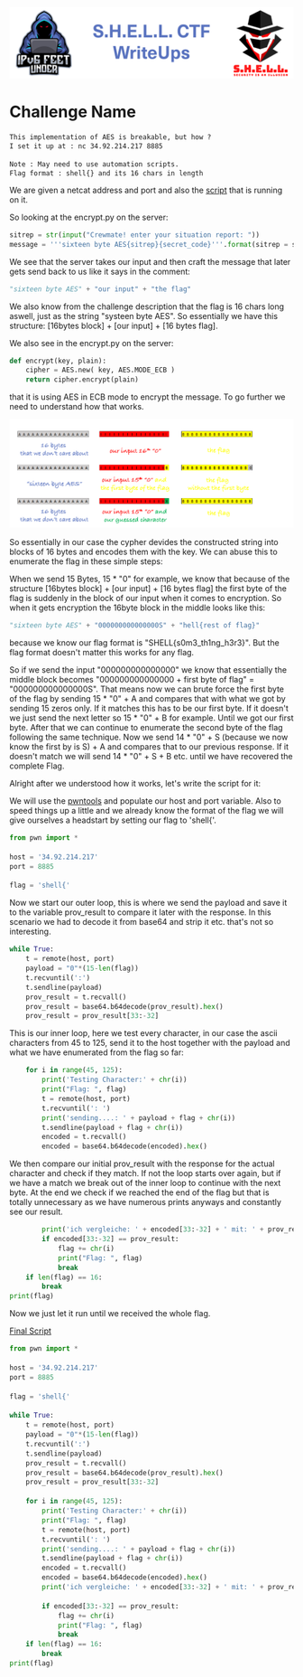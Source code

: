 ![S.H.E.L.L.CTF](../../banner.png)

# Challenge Name
```
This implementation of AES is breakable, but how ?
I set it up at : nc 34.92.214.217 8885

Note : May need to use automation scripts.
Flag format : shell{} and its 16 chars in length
```
We are given a netcat address and port and also the [script](encrypt.py) that is running on it.

So looking at the encrypt.py on the server:
```py
sitrep = str(input("Crewmate! enter your situation report: "))
message = '''sixteen byte AES{sitrep}{secret_code}'''.format(sitrep = sitrep, secret_code = secret_code) #the message is like [16-bytes]/[report]/[flag]
```

We see that the server takes our input and then craft the message that later gets send back to us like it says in the comment:
```py
"sixteen byte AES" + "our input" + "the flag"
```

We also know from the challenge description that the flag is 16 chars long aswell, just as the string "systeen byte AES". So essentially we have this structure:
[16bytes block] + [our input] + [16 bytes flag].

We also see in the encrypt.py on the server:
```py
def encrypt(key, plain):
    cipher = AES.new( key, AES.MODE_ECB )
    return cipher.encrypt(plain)
```
that it is using AES in ECB mode to encrypt the message. To go further we need to understand how that works.

![aes_ecb](aes_ecb.png)

So essentially in our case the cypher devides the constructed string into blocks of 16 bytes and encodes them with the key.
We can abuse this to enumerate the flag in these simple steps:

When we send 15 Bytes, 15 * "0" for example, we know that because of the structure  [16bytes block] + [our input] + [16 bytes flag] the first byte of the flag is suddenly in the block of our input when it comes to encryption. So when it gets encryption the 16byte block in the middle looks like this: 

```py
"sixteen byte AES" + "000000000000000S" + "hell{rest of flag}"
```

because we know our flag format is "SHELL{s0m3_th1ng_h3r3}". But the flag format doesn't matter this works for any flag.

So if we send the input "000000000000000" we know that essentially the middle block becomes "000000000000000 + first byte of flag" = "000000000000000S". That means now we can brute force the first byte of the flag by sending 15 * "0" + A and compares that with what we got by sending 15 zeros only. If it matches this has to be our first byte. If it doesn't we just send the next letter so 15 * "0" + B for example. Until we got our first byte. After that we can continue to enumerate the second byte of the flag following the same technique. Now we send 14 * "0" + S (because we now know the first by is S) + A and compares that to our previous response. If it doesn't match we will send 14 * "0" + S + B etc. until we have recovered the complete Flag.

Alright after we understood how it works, let's write the script for it:

We will use the [pwntools](https://docs.pwntools.com/en/stable/index.html) and populate our host and port variable. Also to speed things up a little and we already know the format of the flag we will give ourselves a headstart by setting our flag to 'shell{'.
```py
from pwn import *

host = '34.92.214.217'
port = 8885

flag = 'shell{'
```
Now we start our outer loop, this is where we send the payload and save it to the variable prov_result to compare it later with the response. In this scenario we had to decode it from base64 and strip it etc. that's not so interesting.

```py
while True:
    t = remote(host, port)
    payload = "0"*(15-len(flag))
    t.recvuntil(':')
    t.sendline(payload)
    prov_result = t.recvall()
    prov_result = base64.b64decode(prov_result).hex()
    prov_result = prov_result[33:-32]
```
This is our inner loop, here we test every character, in our case the ascii characters from 45 to 125, send it to the host together with the payload and what we have enumerated from the flag so far:
```py
    for i in range(45, 125):
        print('Testing Character:' + chr(i))
        print("Flag: ", flag)
        t = remote(host, port)
        t.recvuntil(': ')
        print('sending....: ' + payload + flag + chr(i))
        t.sendline(payload + flag + chr(i))
        encoded = t.recvall()
        encoded = base64.b64decode(encoded).hex()
```
We then compare our initial prov_result with the response for the actual character and check if they match. If not the loop starts over again, but if we have a match we break out of the inner loop to continue with the next byte. At the end we check if we reached the end of the flag but that is totally unnecessary as we have numerous prints anyways and constantly see our result.

```py
        print('ich vergleiche: ' + encoded[33:-32] + ' mit: ' + prov_result)
        if encoded[33:-32] == prov_result:
            flag += chr(i)
            print("Flag: ", flag)
            break
    if len(flag) == 16:
        break
print(flag)
```
Now we just let it run until we received the whole flag.

[Final Script](vulnaes.py)
```py
from pwn import *

host = '34.92.214.217'
port = 8885

flag = 'shell{'

while True:
    t = remote(host, port)
    payload = "0"*(15-len(flag))
    t.recvuntil(':')
    t.sendline(payload)
    prov_result = t.recvall()
    prov_result = base64.b64decode(prov_result).hex()
    prov_result = prov_result[33:-32]

    for i in range(45, 125):
        print('Testing Character:' + chr(i))
        print("Flag: ", flag)
        t = remote(host, port)
        t.recvuntil(': ')
        print('sending....: ' + payload + flag + chr(i))
        t.sendline(payload + flag + chr(i))
        encoded = t.recvall()
        encoded = base64.b64decode(encoded).hex()
        print('ich vergleiche: ' + encoded[33:-32] + ' mit: ' + prov_result)

        if encoded[33:-32] == prov_result:
            flag += chr(i)
            print("Flag: ", flag)
            break
    if len(flag) == 16:
        break
print(flag)
```
